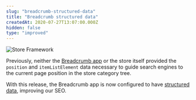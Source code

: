 ```yaml
---
slug: "breadcrumb-structured-data"
title: "Breadcrumb structured data"
createdAt: 2020-07-27T13:07:00.000Z
hidden: false
type: "improved"
---
```


![Store Framework](https://img.shields.io/badge/-Store%20Framework-red)

Previously, neither the [Breadcrumb app](https://vtex.io/docs/components/all/vtex.breadcrumb/) or the store itself provided the `position` and `itemListElement` data necessary to guide search engines to the current page position in the store category tree.

With this release, the Breadcrumb app is now configured to have [structured data](https://developers.google.com/search/docs/guides/intro-structured-data), improving our SEO.
